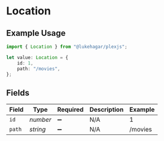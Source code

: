 # Location

## Example Usage

```typescript
import { Location } from "@lukehagar/plexjs";

let value: Location = {
    id: 1,
    path: "/movies",
};
```

## Fields

| Field              | Type               | Required           | Description        | Example            |
| ------------------ | ------------------ | ------------------ | ------------------ | ------------------ |
| `id`               | *number*           | :heavy_minus_sign: | N/A                | 1                  |
| `path`             | *string*           | :heavy_minus_sign: | N/A                | /movies            |